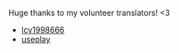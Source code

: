 ﻿Huge thanks to my volunteer translators! <3

- [lcy1998666](https://next.nexusmods.com/profile/lcy1998666)
- [useplay](https://next.nexusmods.com/profile/useplay)